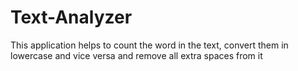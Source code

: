 # Text-Analyzer
This application helps to count the word in the text, convert them in lowercase and vice versa and remove all extra spaces from it
